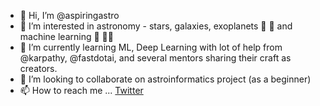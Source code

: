 - 👋 Hi, I’m @aspiringastro
- 👀 I’m interested in astronomy - stars, galaxies, exoplanets 🌠 🌌 and machine learning 🧠 🧑‍🔬
- 🌱 I’m currently learning ML, Deep Learning with lot of help from @karpathy, @fastdotai, and several mentors sharing their craft as creators.
- 💞️ I’m looking to collaborate on astroinformatics project (as a beginner)
- 📫 How to reach me ... [Twitter](https://twitter.com/aspiringastro)

<!---
aspiringastro/aspiringastro is a ✨ special ✨ repository because its `README.md` (this file) appears on your GitHub profile.
You can click the Preview link to take a look at your changes.
--->
